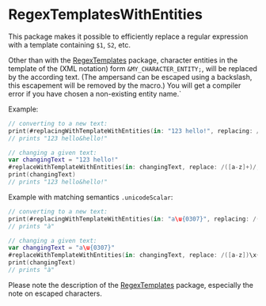 # RegexTemplatesWithEntities

This package makes it possible to efficiently replace a regular expression with a template containing `$1`, `S2`, etc.

Other than with the [RegexTemplates](https://github.com/stefanspringer1/RegexTemplates) package, character entities in the template of the (XML notation) form `&MY_CHARACTER_ENTITY;`, will be replaced by the according text. (The ampersand can be escaped using a backslash, this escapement will be removed by the macro.) You will get a compiler error if you have chosen a non-existing entity name.`

Example:

```swift
// converting to a new text:
print(#replacingWithTemplateWithEntities(in: "123 hello!", replacing: /([a-z]+)/, withTemplate: "$1&amp;$1"))
// prints "123 hello&hello!"

// changing a given text:
var changingText = "123 hello!"
#replaceWithTemplateWithEntities(in: changingText, replace: /([a-z]+)/, withTemplate: "$1&amp;$1")
print(changingText)
// prints "123 hello&hello!"
```

Example with matching semantics `.unicodeScalar`:

```swift
// converting to a new text:
print(#replacingWithTemplateWithEntities(in: "a\u{0307}", replacing: /([a-z])\x{0307}/.matchingSemantics(.unicodeScalar), withTemplate: "$1\u{0300}"))
// prints "à"

// changing a given text:
var changingText = "a\u{0307}"
#replaceWithTemplateWithEntities(in: changingText, replace: /([a-z])\x{0307}/.matchingSemantics(.unicodeScalar), withTemplate: "$1\u{0300}")
print(changingText)
// prints "à"
```

Please note the description of the [RegexTemplates](https://github.com/stefanspringer1/RegexTemplates) package, especially the note on escaped characters.
